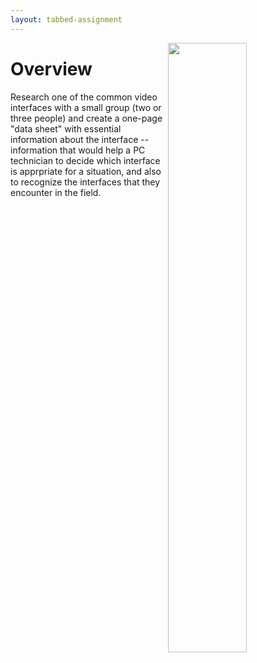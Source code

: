 ```yaml
---
layout: tabbed-assignment
---
```


<image src="http://www.blog.creativform.com/wp-content/uploads/2015/09/Handful-of-Connectors.jpg" align="right" width="50%">
  
# Overview

Research one of the common video interfaces with a small group (two or three people) and create a one-page "data sheet" with essential information about the interface -- information that would help a PC technician to decide which interface is apprpriate for a situation, and also to recognize the interfaces that they encounter in the field.

<!-- Don't edit links here, change them in _data/assignment.yml instead, -->

[slides]: <{{site.data.assignment.slides}}>
[template]: <{{site.data.assignment.template}}>
